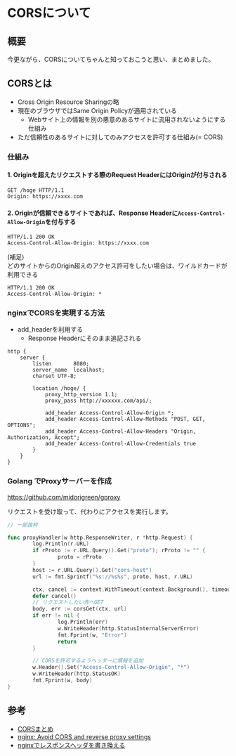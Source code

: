 # CORSについて

## 概要
今更ながら、CORSについてちゃんと知っておこうと思い、まとめました。

## CORSとは
- Cross Origin Resource Sharingの略
- 現在のブラウザではSame Origin Policyが適用されている
  - Webサイト上の情報を別の悪意のあるサイトに流用されないようにする仕組み
- ただ信頼性のあるサイトに対してのみアクセスを許可する仕組み(= CORS)

### 仕組み
#### 1. Originを超えたリクエストする際のRequest HeaderにはOriginが付与される
```
GET /hoge HTTP/1.1
Origin: https://xxxx.com
```
#### 2. Originが信頼できるサイトであれば、Response Headerに`Access-Control-Allow-Origin`を付与する
```
HTTP/1.1 200 OK
Access-Control-Allow-Origin: https://xxxx.com
```
(補足)  
どのサイトからのOrigin超えのアクセス許可をしたい場合は、ワイルドカードが利用できる
```
HTTP/1.1 200 OK
Access-Control-Allow-Origin: *
```

### nginxでCORSを実現する方法
- add_headerを利用する
  - Response Headerにそのまま追記される
```
http {
    server {
        listen       8080;
        server_name  localhost;
        charset UTF-8;

        location /hoge/ {
            proxy_http_version 1.1;
            proxy_pass http://xxxxxx.com/api/;

            add_header Access-Control-Allow-Origin *;
            add_header Access-Control-Allow-Methods "POST, GET, OPTIONS";
            add_header Access-Control-Allow-Headers "Origin, Authorization, Accept";
            add_header Access-Control-Allow-Credentials true
        }
    }
}
```

### Golang でProxyサーバーを作成
https://github.com/midorigreen/gproxy

リクエストを受け取って、代わりにアクセスを実行します。
```go
// 一部抜粋

func proxyHandler(w http.ResponseWriter, r *http.Request) {
        log.Println(r.URL)
        if rProto := r.URL.Query().Get("proto"); rProto != "" {
                proto = rProto
        }
        host := r.URL.Query().Get("cors-host")
        url := fmt.Sprintf("%s://%s%s", proto, host, r.URL)

        ctx, cancel := context.WithTimeout(context.Background(), timeout)
        defer cancel()
        // リクエストしたい先へGET
        body, err := corsGet(ctx, url)
        if err != nil {
                log.Println(err)
                w.WriteHeader(http.StatusInternalServerError)
                fmt.Fprint(w, "Error")
                return
        }

        // CORSを許可するようヘッダーに情報を追加
        w.Header().Set("Access-Control-Allow-Origin", "*")
        w.WriteHeader(http.StatusOK)
        fmt.Fprint(w, body)
}
```


## 参考
- [CORSまとめ](http://qiita.com/tomoyukilabs/items/81698edd5812ff6acb34)
- [nginx: Avoid CORS and reverse proxy settings](https://gist.github.com/uupaa/100554c1c879e114610b)
- [nginxでレスポンスヘッダを書き換える](http://qiita.com/reiki4040/items/218438c6e32ba585fd99)